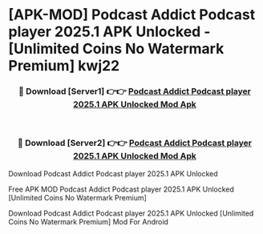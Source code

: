 # [APK-MOD] Podcast Addict  Podcast player 2025.1 APK Unlocked - [Unlimited Coins No Watermark Premium] kwj22



<div align="center">
<h3>🔴 Download [Server1] 👉👉 <a href="https://momento.my/?title=Podcast_Addict__Podcast_player_2025.1_APK_Unlocked">Podcast Addict  Podcast player 2025.1 APK Unlocked Mod Apk</a></h3><br>

<h3>🔴 Download [Server2] 👉👉 <a href="https://momento.my/?title=Podcast_Addict__Podcast_player_2025.1_APK_Unlocked">Podcast Addict  Podcast player 2025.1 APK Unlocked Mod Apk</a></h3>
</div>



Download Podcast Addict  Podcast player 2025.1 APK Unlocked 

Free APK MOD Podcast Addict  Podcast player 2025.1 APK Unlocked [Unlimited Coins No Watermark Premium]

Download Podcast Addict  Podcast player 2025.1 APK Unlocked [Unlimited Coins No Watermark Premium] Mod For Android
